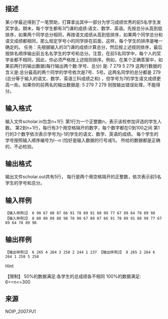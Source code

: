 ## 描述

某小学最近得到了一笔赞助，打算拿出其中一部分为学习成绩优秀的前5名学生发奖学金。期末，每个学生都有3门课的成绩:语文、数学、英语。先按总分从高到低排序，如果两个同学总分相同，再按语文成绩从高到低排序，如果两个同学总分和语文成绩都相同，那么规定学号小的同学排在前面，这样，每个学生的排序是唯一确定的。 任务：先根据输入的3门课的成绩计算总分，然后按上述规则排序，最后按排名顺序输出前五名名学生的学号和总分。注意，在前5名同学中，每个人的奖学金都不相同，因此，你必须严格按上述规则排序。例如，在某个正确答案中，如果前两行的输出数据(每行输出两个数:学号、总分) 是: 7 279 5 279 这两行数据的含义是:总分最高的两个同学的学号依次是7号、5号。这两名同学的总分都是 279 (总分等于输入的语文、数学、英语三科成绩之和) ，但学号为7的学生语文成绩更高一些。如果你的前两名的输出数据是: 5 279 7 279 则按输出错误处理，不能得分。 

## 输入格式

输入文件scholar.in包含n+1行: 第1行为一个正整数n，表示该校参加评选的学生人数。 第2到n+1行，每行有3个用空格隔开的数字，每个数字都在O到100之间 第1行的3个数字依次表示学号为j-1的学生的语文、数学、英语的成绩。 每个学生的学号按照输入顺序编号为l--n (恰好是输入数据的行号减1)。 所给的数据都是正确的，不必检验。

## 输出格式

输出文件scholar.out共有5行， 每行是两个用空格隔开的正整数，依次表示前5名学生的学号和总分。

## 输入样例

```plaintext
【输入样例1】 6 90 67 80 87 66 91 78 89 91 88 99 77 67 89 64 78 89 98 【输入样例2】 8 80 89 89 88 98 78 90 67 80 87 66 91 78 89 91 88 99 77 67 89 64 78 89 98 
```

## 输出样例

```plaintext
【输出样例1】 6 265 4 264 3 258 2 244 1 237 【输出样例2】 8 265 2 264 6 264 1 258 5 258 
```

Hint

【限制】 50%的数据满足:各学生的总成绩各不相同 100%的数据满足: 6<=n<=300

## 来源

NOIP_2007.PJ1

